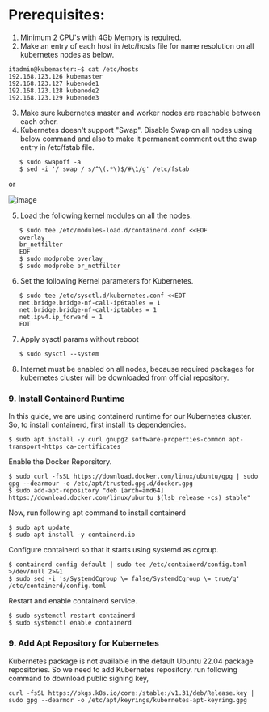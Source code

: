 # Prerequisites:
1. Minimum 2 CPU's with 4Gb Memory is required.
2. Make an entry of each host in /etc/hosts file for name resolution on all kubernetes nodes as below.

```
itadmin@kubemaster:~$ cat /etc/hosts
192.168.123.126 kubemaster
192.168.123.127 kubenode1
192.168.123.128 kubenode2
192.168.123.129 kubenode3
```

3. Make sure kubernetes master and worker nodes are reachable between each other.
4. Kubernetes doesn't support "Swap". Disable Swap on all nodes using below command and also to make it permanent comment out the swap entry in /etc/fstab file.

```
   $ sudo swapoff -a
   $ sed -i '/ swap / s/^\(.*\)$/#\1/g' /etc/fstab
```
   or
   
   ![image](https://github.com/user-attachments/assets/df752cfb-58ba-44ec-9d6a-c3c0eb77440e)

5. Load the following kernel modules on all the nodes.
```
   $ sudo tee /etc/modules-load.d/containerd.conf <<EOF
   overlay
   br_netfilter
   EOF
   $ sudo modprobe overlay
   $ sudo modprobe br_netfilter
```
6. Set the following Kernel parameters for Kubernetes.
```
   $ sudo tee /etc/sysctl.d/kubernetes.conf <<EOT
   net.bridge.bridge-nf-call-ip6tables = 1
   net.bridge.bridge-nf-call-iptables = 1
   net.ipv4.ip_forward = 1
   EOT
```

7. Apply sysctl params without reboot
```
   $ sudo sysctl --system
```
8. Internet must be enabled on all nodes, because required packages for kubernetes cluster will be downloaded from official repository.
### 9. Install Containerd Runtime
   In this guide, we are using containerd runtime for our Kubernetes cluster. So, to install containerd, first install its dependencies.
```
$ sudo apt install -y curl gnupg2 software-properties-common apt-transport-https ca-certificates
```

Enable the Docker Reporsitory.
```
$ sudo curl -fsSL https://download.docker.com/linux/ubuntu/gpg | sudo gpg --dearmour -o /etc/apt/trusted.gpg.d/docker.gpg
$ sudo add-apt-repository "deb [arch=amd64] https://download.docker.com/linux/ubuntu $(lsb_release -cs) stable"
```
Now, run following apt command to install containerd
```
$ sudo apt update
$ sudo apt install -y containerd.io
```
Configure containerd so that it starts using systemd as cgroup.
```
$ containerd config default | sudo tee /etc/containerd/config.toml >/dev/null 2>&1
$ sudo sed -i 's/SystemdCgroup \= false/SystemdCgroup \= true/g' /etc/containerd/config.toml
```
Restart and enable containerd service.
```
$ sudo systemctl restart containerd
$ sudo systemctl enable containerd
```

### 9. Add Apt Repository for Kubernetes
   Kubernetes package is not available in the default Ubuntu 22.04 package repositories. So we need to add Kubernetes repository. run following command to download public signing key,
```
curl -fsSL https://pkgs.k8s.io/core:/stable:/v1.31/deb/Release.key | sudo gpg --dearmor -o /etc/apt/keyrings/kubernetes-apt-keyring.gpg
```
